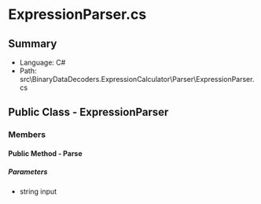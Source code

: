﻿# ExpressionParser.cs

## Summary

* Language: C#
* Path: src\BinaryDataDecoders.ExpressionCalculator\Parser\ExpressionParser.cs

## Public Class - ExpressionParser

### Members

#### Public Method - Parse

#####  Parameters

 - string input 

